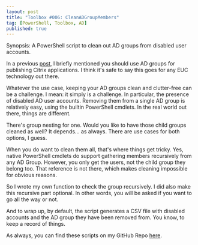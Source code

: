 ```yaml
---
layout: post
title: "Toolbox #006: CleanADGroupMembers"
tag: [PowerShell, Toolbox, AD]
published: true
---
```

Synopsis: A PowerShell script to clean out AD groups from disabled user accounts.

In a previous [post](https://www.cloudsparkle.be/2020-09-14-CountCTXAppUsers/), I briefly mentioned you should use AD groups for publishing Citrix applications. I think it's safe to say this goes for any EUC technology out there.

Whatever the use case, keeping your AD groups clean and clutter-free can be a challenge. I mean: it simply is a challenge. In particular, the presence of disabled AD user accounts. Removing them from a single AD group is relatively easy, using the builtin PowerShell cmdlets. In the real world out there, things are different.   

There's group nesting for one. Would you like to have those child groups cleaned as well? It depends... as always. There are use cases for both options, I guess.  

When you do want to clean them all, that's where things get tricky. Yes, native PowerShell cmdlets do support gathering members recursively from any AD Group. However, you only get the users, not the child group they belong too. That reference is not there, which makes cleaning impossible for obvious reasons.

So I wrote my own function to check the group recursively. I did also make this recursive part optional. In other words, you will be asked if you want to go all the way or not.

And to wrap up, by default, the script generates a CSV file with disabled accounts and the AD group they have been removed from. You know, to keep a record of things.

As always, you can find these scripts on my GitHub Repo [here](https://github.com/Cloudsparkle/CleandADGroupMembers).
